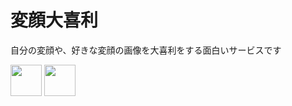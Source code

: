 # 変顔大喜利
 自分の変顔や、好きな変顔の画像を大喜利をする面白いサービスです
 
 <img src=![1のコピー](https://user-images.githubusercontent.com/76856353/111902697-0b9aad80-8a82-11eb-963c-4af6d291094d.png), width=50>
 
 <img src=![3のコピー](https://user-images.githubusercontent.com/76856353/111902736-2d943000-8a82-11eb-8f36-1520c33a2f8c.png), width=50>



